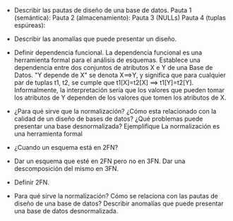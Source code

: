 - Describir las pautas de diseño de una base de datos.
    Pauta 1 (semántica): 
    Pauta 2 (almacenamiento):
    Pauta 3 (NULLs)
    Pauta 4 (tuplas espúreas):

- Describir las anomalías que puede presentar un diseño.

- Definir dependencia funcional.
    La dependencia funcional es una herramienta formal para el análisis de esquemas. Establece una dependencia entre dos conjuntos de atributos X e Y de una Base de Datos. "Y depende de X" se denota X⟹Y, y significa que para cualquier par de tuplas t1, t2, se cumple que t1[X]=t2[X] ⟹ t1[Y]=t2[Y]. Informalmente, la interpretación sería que los valores que pueden tomar los atributos de Y dependen de los valores que tomen los atributos de X.

- ¿Para qué sirve que la normalización? ¿Cómo esta relacionado con la calidad de un diseño de bases de datos? ¿Qué problemas puede presentar una base desnormalizada? Ejemplifique
    La normalización es una herramienta formal

- ¿Cuando un esquema está en 2FN?

- Dar un esquema que esté en 2FN pero no en 3FN. Dar una descomposición del mismo en 3FN.

- Definir 2FN.

- Para qué sirve la normalización? Cómo se relaciona con las pautas de diseño de una base de datos? Describir anomalías que puede presentar una base de datos desnormalizada.
